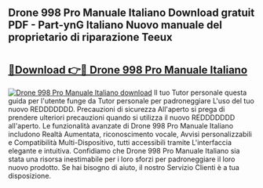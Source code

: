 ## Drone 998 Pro Manuale Italiano Download gratuit PDF - Part-ynG Italiano Nuovo manuale del proprietario di riparazione Teeux

# <h2><a href="http://df9z3i.blite.top/?on=Drone+998+Pro+Manuale+Italiano">🔗Download 👉🔴 Drone 998 Pro Manuale Italiano</a></h2>

[![Drone 998 Pro Manuale Italiano download](https://i.imgur.com/lujVjoI.png)](http://df9z3i.blite.top/?on=Drone+998+Pro+Manuale+Italiano)
Il tuo Tutor personale questa guida per l'utente funge da Tutor personale per padroneggiare L'uso del tuo nuovo REDDDDDDD. Precauzioni di sicurezza All'aperto si prega di prendere ulteriori precauzioni quando si utilizza il nuovo REDDDDDDD all'aperto. Le funzionalità avanzate di Drone 998 Pro Manuale Italiano includono Realtà Aumentata, riconoscimento vocale, Avvisi personalizzabili e Compatibilità Multi-Dispositivo, tutti accessibili tramite L'interfaccia elegante e intuitiva. Confidiamo che Drone 998 Pro Manuale Italiano sia stata una risorsa inestimabile per i loro sforzi per padroneggiare il loro nuovo prodotto. Se hai bisogno di aiuto, il nostro Servizio Clienti è a tua disposizione.
